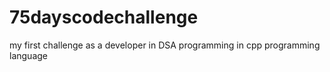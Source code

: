 # 75dayscodechallenge
my first challenge as a developer in DSA programming in cpp programming language
